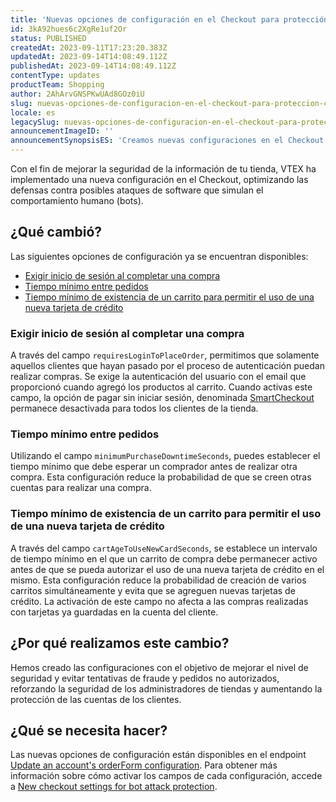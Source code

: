 ```yaml
---
title: 'Nuevas opciones de configuración en el Checkout para protección contra ataques de bots'
id: 3kA92hues6c2XgRe1uf2Or
status: PUBLISHED
createdAt: 2023-09-11T17:23:20.383Z
updatedAt: 2023-09-14T14:08:49.112Z
publishedAt: 2023-09-14T14:08:49.112Z
contentType: updates
productTeam: Shopping
author: 2AhArvGNSPKwUAd8GOz0iU
slug: nuevas-opciones-de-configuracion-en-el-checkout-para-proteccion-contra
locale: es
legacySlug: nuevas-opciones-de-configuracion-en-el-checkout-para-proteccion-contra
announcementImageID: ''
announcementSynopsisES: 'Creamos nuevas configuraciones en el Checkout para evitar fraudes y pedidos no autorizados, reforzando la seguridad.'
---
```



Con el fin de mejorar la seguridad de la información de tu tienda, VTEX ha implementado una nueva configuración en el Checkout, optimizando las defensas contra posibles ataques de software que simulan el comportamiento humano (bots).

## ¿Qué cambió?

Las siguientes opciones de configuración ya se encuentran disponibles:

- [Exigir inicio de sesión al completar una compra](#exigir-inicio-de-sesión-al-completar-una-compra)
- [Tiempo mínimo entre pedidos](#tiempo-mínimo-entre-pedidos)
- [Tiempo mínimo de existencia de un carrito para permitir el uso de una nueva tarjeta de crédito](#tiempo-mínimo-de-existencia-de-un-carrito-para-permitir-el-uso-de-una-nueva-tarjeta-de-crédito)

### Exigir inicio de sesión al completar una compra

A través del campo `requiresLoginToPlaceOrder`, permitimos que solamente aquellos clientes que hayan pasado por el proceso de autenticación puedan realizar compras.
Se exige la autenticación del usuario con el email que proporcionó cuando agregó los productos al carrito.
Cuando activas este campo, la opción de pagar sin iniciar sesión, denominada [SmartCheckout](https://help.vtex.com/es/tutorial/smartcheckout-security--3SrJuuhrqwePUg1rp1exfB) permanece desactivada para todos los clientes de la tienda.

### Tiempo mínimo entre pedidos

Utilizando el campo `minimumPurchaseDowntimeSeconds`, puedes establecer el tiempo mínimo que debe esperar un comprador antes de realizar otra compra.
Esta configuración reduce la probabilidad de que se creen otras cuentas para realizar una compra.

### Tiempo mínimo de existencia de un carrito para permitir el uso de una nueva tarjeta de crédito

A través del campo `cartAgeToUseNewCardSeconds`, se establece un intervalo de tiempo mínimo en el que un carrito de compra debe permanecer activo antes de que se pueda autorizar el uso de una nueva tarjeta de crédito en el mismo.
Esta configuración reduce la probabilidad de creación de varios carritos simultáneamente y evita que se agreguen nuevas tarjetas de crédito.
La activación de este campo no afecta a las compras realizadas con tarjetas ya guardadas en la cuenta del cliente.

## ¿Por qué realizamos este cambio?
Hemos creado las configuraciones con el objetivo de mejorar el nivel de seguridad y evitar tentativas de fraude y pedidos no autorizados, reforzando la seguridad de los administradores de tiendas y aumentando la protección de las cuentas de los clientes.

## ¿Qué se necesita hacer?
Las nuevas opciones de configuración están disponibles en el endpoint [Update an account's orderForm configuration](https://developers.vtex.com/docs/guides/update-an-account-orderform-configuration). Para obtener más información sobre cómo activar los campos de cada configuración, accede a [New checkout settings for bot attack protection](https://developers.vtex.com/updates/release-notes/2023-09-12-new-checkout-settings-for-bot-attack-protection).
